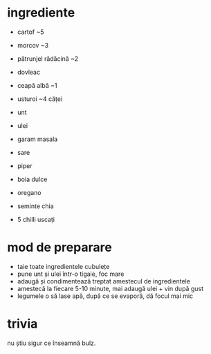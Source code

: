 # ingrediente

* cartof ~5
* morcov ~3
* pătrunjel rădăcină ~2
* dovleac
* ceapă albă ~1
* usturoi ~4 căței
* unt
* ulei

* garam masala
* sare
* piper
* boia dulce
* oregano
* seminte chia
* 5 chilli uscați

# mod de preparare

* taie toate ingredientele cubulețe
* pune unt și ulei într-o tigaie, foc mare
* adaugă și condimentează treptat amestecul de ingredientele
* amestecă la fiecare 5-10 minute, mai adaugă ulei + vin după gust
* legumele o să lase apă, după ce se evaporă, dă focul mai mic

# trivia

nu știu sigur ce înseamnă bulz.
